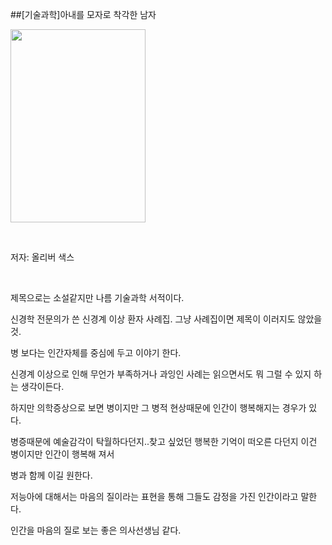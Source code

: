##[기술과학]아내를 모자로 착각한 남자
						<div id="postViewArea">						<div id="postViewArea">						<div id="post-view220345593672" class="post-view pcol2 _param(1) _postViewArea220345593672">						<div id="post-view220345593672" class="post-view pcol2 _param(1) _postViewArea220345593672">							 <p><img src="http://postfiles5.naver.net/20150430_20/skyalzza_1430320369081txCJx_JPEG/l9788990429476.jpg?type=w2" width="216" height="309" style="cursor: pointer; BORDER-TOP-COLOR: rgb(0,0,0); BORDER-BOTTOM-COLOR: rgb(0,0,0); BORDER-RIGHT-COLOR: rgb(0,0,0); BORDER-LEFT-COLOR: rgb(0,0,0); rwidth: 216px; rheight: 309px" id="20150430_20/skyalzza_1430320369081txCJx_JPEG/l9788990429476.jpg" onclick="popview(this, '90000003_00000000000000334D9EEF48')" alt="" class="_photoImage"></p><p>&nbsp;</p><p>저자: 올리버 색스</p><p>&nbsp;</p><p>제목으로는 소설같지만 나름 기술과학 서적이다.</p><p>신경학 전문의가 쓴 신경계 이상 환자 사례집. 그냥 사례집이면 제목이 이러지도 않았을 것.</p><p>병 보다는 인간자체를 중심에 두고 이야기 한다.</p><p>신경계 이상으로 인해 무언가 부족하거나 과잉인 사례는 읽으면서도 뭐 그럴 수 있지 하는 생각이든다.</p><p>하지만 의학증상으로 보면 병이지만 그 병적 현상때문에 인간이 행복해지는 경우가 있다.</p><p>병증때문에 예술감각이 탁월하다던지..찾고 싶었던 행복한 기억이&nbsp;떠오른 다던지&nbsp;이건 병이지만 인간이 행복해 져서</p><p>병과 함께 이길 원한다. </p><p>저능아에 대해서는 마음의 질이라는 표현을 통해 그들도 감정을 가진 인간이라고 말한다.</p><p>인간을 마음의 질로 보는 좋은 의사선생님 같다.</p><p>&nbsp;</p><p>&nbsp;</p>						</div>						</div>